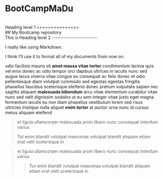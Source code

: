 # BootCampMaDu
<br/>
Heading level 1
===============
<br/>
## My Bootcamp repository
<br/>
This is Heading level 2
-----------------------
<br/>

I really like using Markdown.

I think I'll use it to format all of my documents from now on.

odio facilisis mauris sit **amet massa vitae tortor** condimentum lacinia quis vel eros donec ac odio tempor orci dapibus ultrices in iaculis nunc sed augue lacus viverra vitae congue eu consequat ac felis donec et odio pellentesque diam volutpat commodo sed egestas egestas fringilla phasellus faucibus scelerisque eleifend donec pretium vulputate sapien nec sagittis aliquam __malesuada bibendum__ arcu vitae elementum curabitur vitae nunc sed velit dignissim _sodales_ ut eu sem integer vitae justo eget magna fermentum iaculis eu non diam phasellus vestibulum lorem sed risus ultricies *tristique* nulla aliquet ***enim tortor*** at auctor urna nunc id cursus metus aliquam eleifend

> et ligula ullamcorper malesuada proin libero nunc consequat interdum varius
>
> Tut enim blandit volutpat maecenas volutpat blandit aliquam etiam erat velit scelerisque in


> et ligula ullamcorper malesuada proin libero nunc consequat interdum varius
>
>> Tut enim blandit volutpat maecenas volutpat blandit aliquam etiam erat velit scelerisque in


